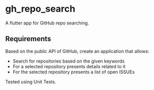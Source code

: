 # gh_repo_search

A flutter app for GitHub repo searching.

## Requirements

Based on the public API of GitHub, create an application that allows:
- Search for repositories based on the given keywords
- For a selected repository presents details related to it
- For the selected repository presents a list of open ISSUEs

Tested using Unit Tests.